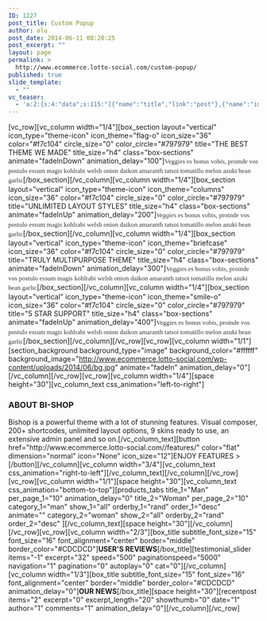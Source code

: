 ```yaml
---
ID: 1227
post_title: Custom Popup
author: olu
post_date: 2014-06-11 08:20:25
post_excerpt: ""
layout: page
permalink: >
  http://www.ecommerce.lotto-social.com/custom-popup/
published: true
slide_template:
  - ""
vc_teaser:
  - 'a:2:{s:4:"data";s:115:"[{"name":"title","link":"post"},{"name":"image","image":"featured","link":"none"},{"name":"text","mode":"excerpt"}]";s:7:"bgcolor";s:0:"";}'
---
```

[vc_row][vc_column width="1/4"][box_section layout="vertical" icon_type="theme-icon" icon_theme="flag-o" icon_size="36" color="#f7c104" circle_size="0" color_circle="#797979" title="THE BEST THEME WE MADE" title_size="h4" class="box-sections" animate="fadeInDown" animation_delay="100"]<span style="color: #333333;font-family: Georgia, 'Times New Roman', 'Bitstream Charter', Times, serif;font-size: 13px;font-style: normal;font-variant: normal;font-weight: normal;letter-spacing: normal;line-height: 19px;text-align: start;text-indent: 0px;float: none;background-color: #ffffff">Veggies es bonus vobis, proinde vos postulo essum magis kohlrabi welsh onion daikon amaranth tatsoi tomatillo melon azuki bean garlic</span>[/box_section][/vc_column][vc_column width="1/4"][box_section layout="vertical" icon_type="theme-icon" icon_theme="columns" icon_size="36" color="#f7c104" circle_size="0" color_circle="#797979" title="UNLIMITED LAYOUT STYLES" title_size="h4" class="box-sections" animate="fadeInUp" animation_delay="200"]<span style="color: #333333;font-family: Georgia, 'Times New Roman', 'Bitstream Charter', Times, serif;font-size: 13px;font-style: normal;font-variant: normal;font-weight: normal;letter-spacing: normal;line-height: 19px;text-align: start;text-indent: 0px;float: none;background-color: #ffffff"><em>Veggies</em> es bonus vobis, proinde vos postulo essum magis kohlrabi welsh onion daikon amaranth tatsoi tomatillo melon azuki bean garlic</span>[/box_section][/vc_column][vc_column width="1/4"][box_section layout="vertical" icon_type="theme-icon" icon_theme="briefcase" icon_size="36" color="#f7c104" circle_size="0" color_circle="#797979" title="TRULY MULTIPURPOSE THEME" title_size="h4" class="box-sections" animate="fadeInDown" animation_delay="300"]<span style="color: #333333;font-family: Georgia, 'Times New Roman', 'Bitstream Charter', Times, serif;font-size: 13px;font-style: normal;font-variant: normal;font-weight: normal;letter-spacing: normal;line-height: 19px;text-align: start;text-indent: 0px;float: none;background-color: #ffffff">Veggies es bonus vobis, proinde vos postulo essum magis kohlrabi welsh onion daikon amaranth tatsoi tomatillo melon azuki bean garlic</span>[/box_section][/vc_column][vc_column width="1/4"][box_section layout="vertical" icon_type="theme-icon" icon_theme="smile-o" icon_size="36" color="#f7c104" circle_size="0" color_circle="#797979" title="5 STAR SUPPORT" title_size="h4" class="box-sections" animate="fadeInUp" animation_delay="400"]<span style="color: #333333;font-family: Georgia, 'Times New Roman', 'Bitstream Charter', Times, serif;font-size: 13px;font-style: normal;font-variant: normal;font-weight: normal;letter-spacing: normal;line-height: 19px;text-align: start;text-indent: 0px;float: none;background-color: #ffffff">Veggies es bonus vobis, proinde vos postulo essum magis kohlrabi welsh onion daikon amaranth tatsoi tomatillo melon azuki bean garlic</span>[/box_section][/vc_column][/vc_row][vc_row][vc_column width="1/1"][section_background background_type="image" background_color="#ffffff" background_image="http://www.ecommerce.lotto-social.com/wp-content/uploads/2014/06/bg.jpg" animate="fadeIn" animation_delay="0"][/vc_column][/vc_row][vc_row][vc_column width="1/4"][space height="30"][vc_column_text css_animation="left-to-right"]
<h3>ABOUT BI-SHOP</h3>
Bishop is a powerful theme with a lot of stunning features. Visual composer, 200+ shortcodes, unlimited layout options, 9 skins ready to use, an extensive admin panel and so on.[/vc_column_text][button href="http://www.ecommerce.lotto-social.com//features/" color="flat" dimension="normal" icon="None" icon_size="12"]ENJOY FEATURES &gt;[/button][/vc_column][vc_column width="3/4"][vc_column_text css_animation="right-to-left"]<img src="http://www.ecommerce.lotto-social.com/wp-content/uploads/2014/06/mob.png" alt="" />[/vc_column_text][/vc_column][/vc_row][vc_row][vc_column width="1/1"][space height="30"][vc_column_text css_animation="bottom-to-top"][products_tabs title_1="Man" per_page_1="10" animation_delay="0" title_2="Woman" per_page_2="10" category_1="man" show_1="all" orderby_1="rand" order_1="desc" animate="" category_2="woman" show_2="all" orderby_2="rand" order_2="desc" ][/vc_column_text][space height="30"][/vc_column][/vc_row][vc_row][vc_column width="2/3"][box_title subtitle_font_size="15" font_size="16" font_alignment="center" border="middle" border_color="#CDCDCD"]<strong>USER'S REVIEWS</strong>[/box_title][testimonial_slider items="-1" excerpt="32" speed="500" paginationspeed="5000" navigation="1" pagination="0" autoplay="0" cat="0"][/vc_column][vc_column width="1/3"][box_title subtitle_font_size="15" font_size="16" font_alignment="center" border="middle" border_color="#CDCDCD" animation_delay="0"]<strong>OUR NEWS</strong>[/box_title][space height="30"][recentpost items="2" excerpt="0" excerpt_length="20" showthumb="0" date="1" author="1" comments="1" animation_delay="0"][/vc_column][/vc_row]